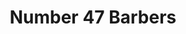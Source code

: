 ---
title: "Number 47 Barbers"
url: /chester/number-47-barbers-faulkner-street/
shop: hairdresser
---